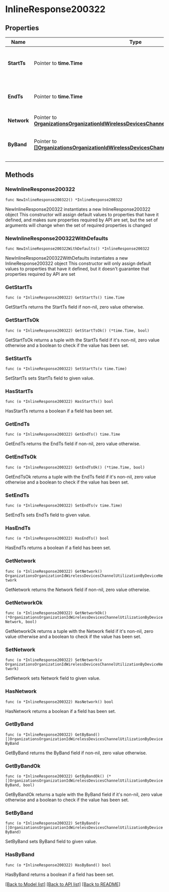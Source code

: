 # InlineResponse200322

## Properties

Name | Type | Description | Notes
------------ | ------------- | ------------- | -------------
**StartTs** | Pointer to **time.Time** | The start time of the channel utilization interval. | [optional] 
**EndTs** | Pointer to **time.Time** | The end time of the channel utilization interval. | [optional] 
**Network** | Pointer to [**OrganizationsOrganizationIdWirelessDevicesChannelUtilizationByDeviceNetwork**](OrganizationsOrganizationIdWirelessDevicesChannelUtilizationByDeviceNetwork.md) |  | [optional] 
**ByBand** | Pointer to [**[]OrganizationsOrganizationIdWirelessDevicesChannelUtilizationByDeviceByBand**](OrganizationsOrganizationIdWirelessDevicesChannelUtilizationByDeviceByBand.md) | Channel utilization broken down by band. | [optional] 

## Methods

### NewInlineResponse200322

`func NewInlineResponse200322() *InlineResponse200322`

NewInlineResponse200322 instantiates a new InlineResponse200322 object
This constructor will assign default values to properties that have it defined,
and makes sure properties required by API are set, but the set of arguments
will change when the set of required properties is changed

### NewInlineResponse200322WithDefaults

`func NewInlineResponse200322WithDefaults() *InlineResponse200322`

NewInlineResponse200322WithDefaults instantiates a new InlineResponse200322 object
This constructor will only assign default values to properties that have it defined,
but it doesn't guarantee that properties required by API are set

### GetStartTs

`func (o *InlineResponse200322) GetStartTs() time.Time`

GetStartTs returns the StartTs field if non-nil, zero value otherwise.

### GetStartTsOk

`func (o *InlineResponse200322) GetStartTsOk() (*time.Time, bool)`

GetStartTsOk returns a tuple with the StartTs field if it's non-nil, zero value otherwise
and a boolean to check if the value has been set.

### SetStartTs

`func (o *InlineResponse200322) SetStartTs(v time.Time)`

SetStartTs sets StartTs field to given value.

### HasStartTs

`func (o *InlineResponse200322) HasStartTs() bool`

HasStartTs returns a boolean if a field has been set.

### GetEndTs

`func (o *InlineResponse200322) GetEndTs() time.Time`

GetEndTs returns the EndTs field if non-nil, zero value otherwise.

### GetEndTsOk

`func (o *InlineResponse200322) GetEndTsOk() (*time.Time, bool)`

GetEndTsOk returns a tuple with the EndTs field if it's non-nil, zero value otherwise
and a boolean to check if the value has been set.

### SetEndTs

`func (o *InlineResponse200322) SetEndTs(v time.Time)`

SetEndTs sets EndTs field to given value.

### HasEndTs

`func (o *InlineResponse200322) HasEndTs() bool`

HasEndTs returns a boolean if a field has been set.

### GetNetwork

`func (o *InlineResponse200322) GetNetwork() OrganizationsOrganizationIdWirelessDevicesChannelUtilizationByDeviceNetwork`

GetNetwork returns the Network field if non-nil, zero value otherwise.

### GetNetworkOk

`func (o *InlineResponse200322) GetNetworkOk() (*OrganizationsOrganizationIdWirelessDevicesChannelUtilizationByDeviceNetwork, bool)`

GetNetworkOk returns a tuple with the Network field if it's non-nil, zero value otherwise
and a boolean to check if the value has been set.

### SetNetwork

`func (o *InlineResponse200322) SetNetwork(v OrganizationsOrganizationIdWirelessDevicesChannelUtilizationByDeviceNetwork)`

SetNetwork sets Network field to given value.

### HasNetwork

`func (o *InlineResponse200322) HasNetwork() bool`

HasNetwork returns a boolean if a field has been set.

### GetByBand

`func (o *InlineResponse200322) GetByBand() []OrganizationsOrganizationIdWirelessDevicesChannelUtilizationByDeviceByBand`

GetByBand returns the ByBand field if non-nil, zero value otherwise.

### GetByBandOk

`func (o *InlineResponse200322) GetByBandOk() (*[]OrganizationsOrganizationIdWirelessDevicesChannelUtilizationByDeviceByBand, bool)`

GetByBandOk returns a tuple with the ByBand field if it's non-nil, zero value otherwise
and a boolean to check if the value has been set.

### SetByBand

`func (o *InlineResponse200322) SetByBand(v []OrganizationsOrganizationIdWirelessDevicesChannelUtilizationByDeviceByBand)`

SetByBand sets ByBand field to given value.

### HasByBand

`func (o *InlineResponse200322) HasByBand() bool`

HasByBand returns a boolean if a field has been set.


[[Back to Model list]](../README.md#documentation-for-models) [[Back to API list]](../README.md#documentation-for-api-endpoints) [[Back to README]](../README.md)


